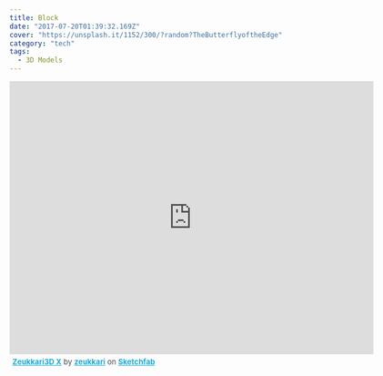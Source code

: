 ```yaml
---
title: Block
date: "2017-07-20T01:39:32.169Z"
cover: "https://unsplash.it/1152/300/?random?TheButterflyoftheEdge"
category: "tech"
tags:
  - 3D Models
---
```


<div class="sketchfab-embed-wrapper"><iframe width="640" height="480" src="https://sketchfab.com/models/f70f0036128c451da1ae94a070cb2c59/embed" frameborder="0" allowvr allowfullscreen mozallowfullscreen="true" webkitallowfullscreen="true" onmousewheel=""></iframe> <p style="font-size: 13px; font-weight: normal; margin: 5px; color: #4A4A4A;"> <a href="https://sketchfab.com/models/f70f0036128c451da1ae94a070cb2c59?utm_medium=embed&utm_source=website&utm_campain=share-popup" target="_blank" style="font-weight: bold; color: #1CAAD9;">Zeukkari3D X</a> by <a href="https://sketchfab.com/zeukkari?utm_medium=embed&utm_source=website&utm_campain=share-popup" target="_blank" style="font-weight: bold; color: #1CAAD9;">zeukkari</a> on <a href="https://sketchfab.com?utm_medium=embed&utm_source=website&utm_campain=share-popup" target="_blank" style="font-weight: bold; color: #1CAAD9;">Sketchfab</a> </p> </div>
